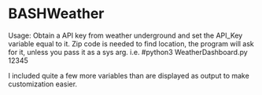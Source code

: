 # BASHWeather

Usage:
    Obtain a API key from weather underground and set the API_Key variable equal to it.
    Zip code is needed to find location, the program will ask for it, unless you pass it as a sys arg. i.e. #python3 WeatherDashboard.py 12345
    
 I included quite a few more variables than are displayed as output to make customization easier.
